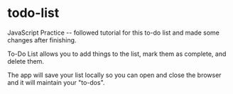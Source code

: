 # todo-list

JavaScript Practice -- followed tutorial for this to-do list and made some changes after finishing.

To-Do List allows you to add things to the list, mark them as complete, and delete them. 

The app will save your list locally so you can open and close the browser and it will maintain your "to-dos".
